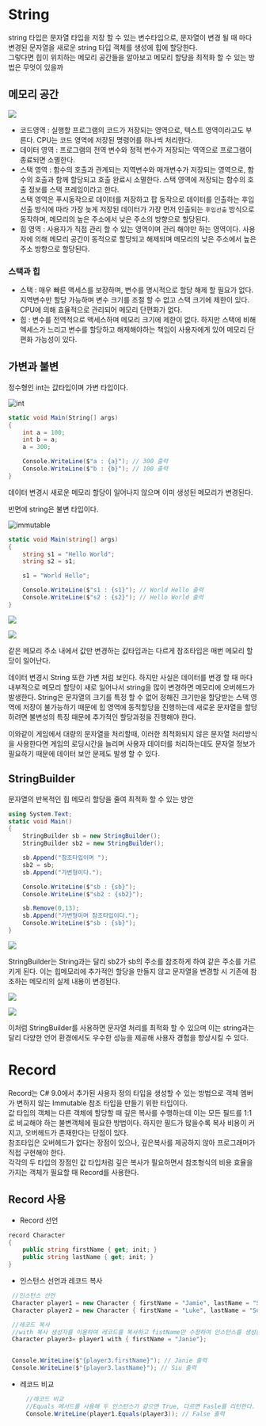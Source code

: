 # String 
string 타입은 문자열 타입을 저장 할 수 있는 변수타입으로, 문자열이 변경 될 때 마다 변경된 문자열을 새로운 string 타입 객체를 생성에 힙에 할당한다.<br> 
그렇다면 힙이 위치하는 메모리 공간들을 알아보고 메모리 할당을 최적화 할 수 있는 방법은 무엇이 있을까

## 메모리 공간

![](./Memory.png) <br>
- 코드영역 : 실행할 프로그램의 코드가 저장되는 영역으로, 텍스트 영역이라고도 부른다. CPU는 코드 영역에 저장된 명령어를 하나씩 처리한다.
- 데이터 영역 : 프로그램의 전역 변수와 정적 변수가 저장되는 역역으로 프로그램이 종료되면 소멸한다.
- 스택 영역 : 함수의 호출과 관계되는 지역변수와 매개변수가 저장되는 영역으로, 함수의 호출과 함께 할당되고 호출 완료시 소멸한다. 스택 영역에 저장되는 함수의 호출 정보를 스택 프레임이라고 한다.  <br> 스택 영역은 푸시동작으로 데이터를 저장하고 팝 동작으로 데이터를 인출하는 후입선출 방식에 따라 가장 늦게 저장된 데이터가 가장 먼저 인출되는 `후입선출` 방식으로 동작하며, 메모리의 높은 주소에서 낮은 주소의 방향으로 할당된다.
- 힙 영역 : 사용자가 직접 관리 할 수 있는 영역이며 관리 해야만 하는 영역이다.  사용자에 의해 메모리 공간이 동적으로 할당되고 해제되며 메모리의 낮은 주소에서 높은 주소 방향으로 할당된다.

### 스택과 힙

- 스택 : 매우 빠른 액세스를 보장하며, 변수를 명시적으로 할당 해제 할 필요가 없다. 지역변수만 할당 가능하며 변수 크기를 조절 할 수 없고 스택 크기에 제한이 있다. CPU에 의해 효율적으로 관리되어 메모리 단편화가 없다.
- 힙 : 변수를 전역적으로 액세스하며 메모리 크기에 제한이 없다. 하지만 스택에 비해 액세스가 느리고 변수를 할당하고 해제해야하는 책임이 사용자에게 있어 메모리 단편화 가능성이 있다.
  
## 가변과 불변

정수형인 int는 값타입이며 가변 타입이다. 

![int](int.png)
```C#
static void Main(String[] args)
{
    int a = 100;
    int b = a;
    a = 300;

    Console.WriteLine($"a : {a}"); // 300 출력
    Console.WriteLine($"b : {b}"); // 100 출력
}
```
데이터 변경시 새로운 메모리 할당이 일어나지 않으며 이미 생성된 메모리가 변경된다.


반면에 string은 불변 타입이다. 

![immutable](./Immut.png)
```C#
static void Main(string[] args)
{
    string s1 = "Hello World";
    string s2 = s1;

    s1 = "World Hello";

    Console.WriteLine($"s1 : {s1}"); // World Hello 출력
    Console.WriteLine($"s2 : {s2}"); // Hello World 출력
}

```
![](./stringMemory1.png) <br>

![](./stringMemory2.png)

같은 메모리 주소 내에서 값만 변경하는 값타입과는 다르게 참조타입은 매번 메모리 할당이 일어난다.<br>

데이터 변경시 String 또한 가변 처럼 보인다. 하지만 사실은 데이터를 변경 할 때 마다 내부적으로 메모리 할당이 새로 일어나서 string을 많이 변경하면 메모리에 오버헤드가 발생한다. String은 문자열의 크기를 특정 할 수 없어 정해진 크기만을 할당받는 스택 영역에 저장이 불가능하기 때문에 힙 영역에 동적할당을 진행하는데 새로운 문자열을 할당하려면 불변성의 특징 때문에 추가적인 할당과정을 진행해야 한다.

 이와같이 게임에서 대량의 문자열을 처리할때, 이러한 최적화되지 않은 문자열 처리방식을 사용한다면 게임의 로딩시간을 늘리며 사용자 데이터를 처리하는데도 문자열 정보가 필요하기 때문에 데이터 보안 문제도 발생 할 수 있다.






## StringBuilder
문자열의 반복적인 힙 메모리 할당을 줄여 최적화 할 수 있는 방안

```C#
using System.Text;
static void Main()
{
    StringBuilder sb = new StringBuilder();
    StringBuilder sb2 = new StringBuilder();

    sb.Append("참조타입이며 ");
    sb2 = sb;
    sb.Append("가변형이다.");

    Console.WriteLine($"sb : {sb}");
    Console.WriteLine($"sb2 : {sb2}");

    sb.Remove(0,13);
    sb.Append("가변형이며 참조타입이다.");
    Console.WriteLine($"sb : {sb}");
}
```
![](./print.png)

StringBuilder는 String과는 달리 sb2가 sb의 주소를 참조하게 하여 같은 주소를 가르키게 된다. 이는 힙메모리에 추가적인 할당을 만들지 않고 문자열을 변경할 시 기존에 참조하는 메모리의 실제 내용이 변경된다.

![](./StringBuilder1.png) <br>

![](./StringBuilder2.png) <br>



이처럼 StringBuilder를 사용하면 문자열 처리를 최적화 할 수 있으며 이는 string과는 달리 다양한 언어 환경에서도 우수한 성능을 제공해 사용자 경험을 향상시킬 수 있다.

# Record

Record는 C# 9.0에서 추가된 사용자 정의 타입을 생성할 수 있는 방법으로 객체 멤버가 변하지 않는 Immutable 참조 타입을 만들기 위한 타입이다.<br>
값 타입의 객체는 다른 객체에 할당할 때 깊은 복사를 수행하는데 이는 모든 필드를 1:1로 비교해야 하는 불변객체에 필요한 방법이다. 하지만 필드가 많을수록 복사 비용이 커지고, 오버헤드가 존재한다는 단점이 있다.<br>
참조타입은 오버헤드가 없다는 장점이 있으나, 깊은복사를 제공하지 않아 프로그래머가 직접 구현해야 한다.
<br>
각각의 두 타입의 장점인 값 타입처럼 깊은 복사가 필요하면서 참조형식의 비용 효율을 가지는 객체가 필요할 때 Record를 사용한다.

## Record 사용

- Record 선언
```c#
record Character
{
    public string firstName { get; init; }
    public string lastName { get; init; }
}
```
- 인스턴스 선언과 레코드 복사
```c#
 //인스턴스 선언
 Character player1 = new Character { firstName = "Jamie", lastName = "Siu" };
 Character player2 = new Character { firstName = "Luke", lastName = "Sullivan" };

 //레코드 복사
 //with 복사 생성자를 이용하여 레코드를 복사하고 fistName만 수정하여 인스턴스를 생성한다.
 Character player3= player1 with { firstName = "Janie"};


 Console.WriteLine($"{player3.firstName}"); // Janie 출력
 Console.WriteLine($"{player3.lastName}"); // Siu 출력
```

- 레코드 비교
```c#
     //레코드 비교
     //Equals 메서드를 사용해 두 인스턴스가 같으면 True, 다르면 Fasle를 리턴한다.
     Console.WriteLine(player1.Equals(player3)); // False 출력
     
```
